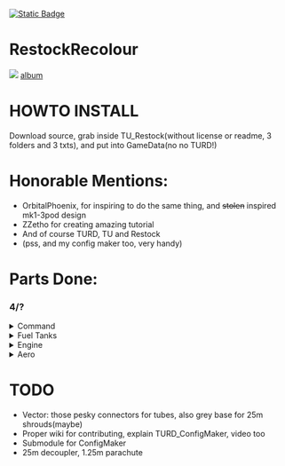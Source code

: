 [![Static Badge](https://img.shields.io/badge/This_work_is_licensed_under-CC_BY--NC--SA_4.0-red?logo=creativecommons&logoColor=white)](https://github.com/likeproblem/RestockRecolour?tab=License-1-ov-file)
# RestockRecolour
![](https://imgur.com/cZjJAZO.jpg)
[album](https://imgur.com/a/BK4bnBF)
# HOWTO INSTALL
Download source, grab inside TU_Restock(without license or readme, 3 folders and 3 txts), and put into GameData(no no TURD!)

# Honorable Mentions:
* OrbitalPhoenix, for inspiring to do the same thing, and ~~stolen~~ inspired mk1-3pod design
* ZZetho for creating amazing tutorial
* And of course TURD, TU and Restock
* (pss, and my config maker too, very handy)

# Parts Done:

### 4/?

<details>
<summary>Command</summary>

 1/?
  
* MK1-3 Command Pod

</details>
<details>
<summary>Fuel Tanks</summary>

1/?
  
* 2.5m Rockomax medium tank

</details>
<details>
<summary>Engine</summary>

1/?
  
* Vector(SSME) now featuring shroud :)

</details>
<details>
<summary>Aero</summary>

1/?
  
* Small 1.25m stubby cone(idk name, also what the hell restock its not in structural)

</details>

# TODO
* Vector: those pesky connectors for tubes, also grey base for 25m shrouds(maybe)
* Proper wiki for contributing, explain TURD_ConfigMaker, video too
* Submodule for ConfigMaker
* 25m decoupler, 1.25m parachute
